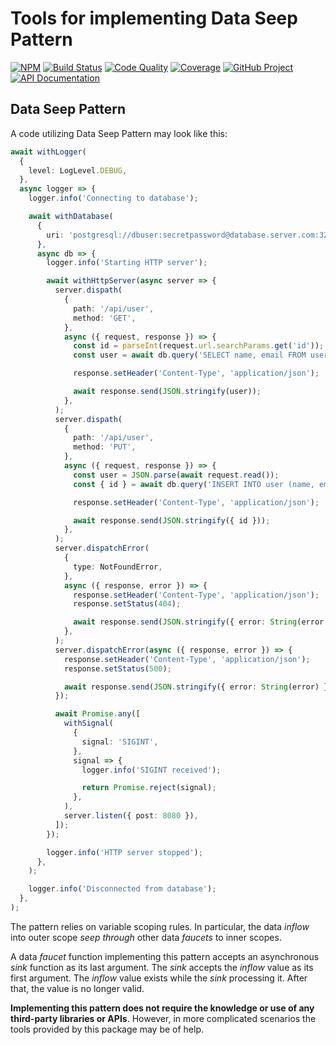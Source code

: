 # Tools for implementing Data Seep Pattern

[![NPM][npm-image]][npm-url]
[![Build Status][build-status-img]][build-status-link]
[![Code Quality][quality-img]][quality-link]
[![Coverage][coverage-img]][coverage-link]
[![GitHub Project][github-image]][github-url]
[![API Documentation][api-docs-image]][api documentation]

[npm-image]: https://img.shields.io/npm/v/@proc7ts/seep.svg?logo=npm
[npm-url]: https://www.npmjs.com/package/@proc7ts/seep
[build-status-img]: https://github.com/proc7ts/seep/workflows/Build/badge.svg
[build-status-link]: https://github.com/proc7ts/seep/actions?query=workflow:Build
[quality-img]: https://app.codacy.com/project/badge/Grade/7b713de99b284eb1960b7b3ad9abf730
[quality-link]: https://www.codacy.com/gh/proc7ts/seep/dashboard?utm_source=github.com&utm_medium=referral&utm_content=proc7ts/seep&utm_campaign=Badge_Grade
[coverage-img]: https://app.codacy.com/project/badge/Coverage/7b713de99b284eb1960b7b3ad9abf730
[coverage-link]: https://www.codacy.com/gh/proc7ts/seep/dashboard?utm_source=github.com&utm_medium=referral&utm_content=proc7ts/seep&utm_campaign=Badge_Coverage
[github-image]: https://img.shields.io/static/v1?logo=github&label=GitHub&message=project&color=informational
[github-url]: https://github.com/proc7ts/seep
[api-docs-image]: https://img.shields.io/static/v1?logo=typescript&label=API&message=docs&color=informational
[api documentation]: https://proc7ts.github.io/seep/

## Data Seep Pattern

A code utilizing Data Seep Pattern may look like this:

```typescript
await withLogger(
  {
    level: LogLevel.DEBUG,
  },
  async logger => {
    logger.info('Connecting to database');

    await withDatabase(
      {
        uri: 'postgresql://dbuser:secretpassword@database.server.com:3211/mydb',
      },
      async db => {
        logger.info('Starting HTTP server');

        await withHttpServer(async server => {
          server.dispath(
            {
              path: '/api/user',
              method: 'GET',
            },
            async ({ request, response }) => {
              const id = parseInt(request.url.searchParams.get('id'));
              const user = await db.query('SELECT name, email FROM user WHERE id = :id', { id });

              response.setHeader('Content-Type', 'application/json');

              await response.send(JSON.stringify(user));
            },
          );
          server.dispath(
            {
              path: '/api/user',
              method: 'PUT',
            },
            async ({ request, response }) => {
              const user = JSON.parse(await request.read());
              const { id } = await db.query('INSERT INTO user (name, email) VALUES (:name, :email) RETURNING id', user);

              response.setHeader('Content-Type', 'application/json');

              await response.send(JSON.stringify({ id }));
            },
          );
          server.dispatchError(
            {
              type: NotFoundError,
            },
            async ({ response, error }) => {
              response.setHeader('Content-Type', 'application/json');
              response.setStatus(404);

              await response.send(JSON.stringify({ error: String(error.message) }));
            },
          );
          server.dispatchError(async ({ response, error }) => {
            response.setHeader('Content-Type', 'application/json');
            response.setStatus(500);

            await response.send(JSON.stringify({ error: String(error) }));
          });

          await Promise.any([
            withSignal(
              {
                signal: 'SIGINT',
              },
              signal => {
                logger.info('SIGINT received');

                return Promise.reject(signal);
              },
            ),
            server.listen({ post: 8080 }),
          ]);
        });

        logger.info('HTTP server stopped');
      },
    );

    logger.info('Disconnected from database');
  },
);
```

The pattern relies on variable scoping rules. In particular, the data _inflow_ into outer scope _seep through_ other
data _faucets_ to inner scopes.

A data _faucet_ function implementing this pattern accepts an asynchronous _sink_ function as its last argument. The
_sink_ accepts the _inflow_ value as its first argument. The _inflow_ value exists while the _sink_ processing it.
After that, the value is no longer valid.

**Implementing this pattern does not require the knowledge or use of any third-party libraries or APIs**. However,
in more complicated scenarios the tools provided by this package may be of help.
